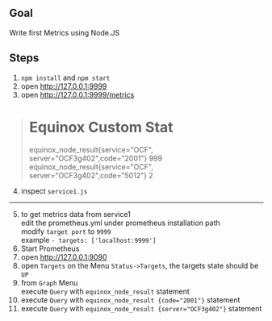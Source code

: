 ## Goal

Write first Metrics using Node.JS

## Steps

1. `npm install` and `npm start`
2. open http://127.0.0.1:9999
3. open http://127.0.0.1:9999/metrics
># Equinox Custom Stat<br/>
>equinox_node_result{service="OCF", server="OCF3g402",code="2001"} 999<br/>
>equinox_node_result{service="OCF", server="OCF3g402",code="5012"} 2<br/>
4. inspect `service1.js`
***
5. to get metrics data from service1<br/>
   edit the prometheus.yml under prometheus installation path<br/>
   modify `target port` to `9999`<br/>
   example `- targets: ['localhost:9999']`<br/>
6. Start Prometheus
7. open http://127.0.0.1:9090
8. open `Targets` on the Menu `Status->Targets`, the targets state should be `UP`
9. from `Graph` Menu<br/>
execute `Query` with `equinox_node_result` statement
10. execute `Query` with `equinox_node_result {code="2001"}` statement
11. execute `Query` with `equinox_node_result {server="OCF3g402"}` statement